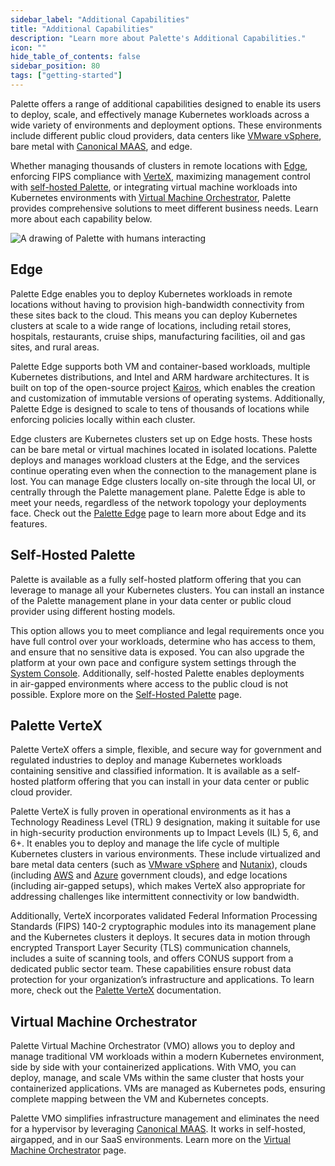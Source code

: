 ```yaml
---
sidebar_label: "Additional Capabilities"
title: "Additional Capabilities"
description: "Learn more about Palette's Additional Capabilities."
icon: ""
hide_table_of_contents: false
sidebar_position: 80
tags: ["getting-started"]
---
```


Palette offers a range of additional capabilities designed to enable its users to deploy, scale, and effectively manage
Kubernetes workloads across a wide variety of environments and deployment options. These environments include different
public cloud providers, data centers like [VMware vSphere](https://www.vmware.com/products/vsphere.html), bare metal
with [Canonical MAAS](https://maas.io), and edge.

Whether managing thousands of clusters in remote locations with [Edge](./additional-capabilities.md#edge), enforcing
FIPS compliance with [VerteX](./additional-capabilities.md#palette-vertex), maximizing management control with
[self-hosted Palette](./additional-capabilities.md#self-hosted-palette), or integrating virtual machine workloads into
Kubernetes environments with [Virtual Machine Orchestrator](./additional-capabilities.md#virtual-machine-orchestrator),
Palette provides comprehensive solutions to meet different business needs. Learn more about each capability below.

![A drawing of Palette with humans interacting](/getting-started/getting-started_additional-capabilities_palette.png)

## Edge

Palette Edge enables you to deploy Kubernetes workloads in remote locations without having to provision high-bandwidth
connectivity from these sites back to the cloud. This means you can deploy Kubernetes clusters at scale to a wide range
of locations, including retail stores, hospitals, restaurants, cruise ships, manufacturing facilities, oil and gas
sites, and rural areas.

Palette Edge supports both VM and container-based workloads, multiple Kubernetes distributions, and Intel and ARM
hardware architectures. It is built on top of the open-source project [Kairos](https://kairos.io/), which enables the
creation and customization of immutable versions of operating systems. Additionally, Palette Edge is designed to scale
to tens of thousands of locations while enforcing policies locally within each cluster.

Edge clusters are Kubernetes clusters set up on Edge hosts. These hosts can be bare metal or virtual machines located in
isolated locations. Palette deploys and manages workload clusters at the Edge, and the services continue operating even
when the connection to the management plane is lost. You can manage Edge clusters locally on-site through the local UI,
or centrally through the Palette management plane. Palette Edge is able to meet your needs, regardless of the network
topology your deployments face. Check out the [Palette Edge](../clusters/edge/edge.md) page to learn more about Edge and
its features.

## Self-Hosted Palette

Palette is available as a fully self-hosted platform offering that you can leverage to manage all your Kubernetes
clusters. You can install an instance of the Palette management plane in your data center or public cloud provider using
different hosting models.

This option allows you to meet compliance and legal requirements once you have full control over your workloads,
determine who has access to them, and ensure that no sensitive data is exposed. You can also upgrade the platform at
your own pace and configure system settings through the
[System Console](../enterprise-version/system-management/system-management.md#system-console). Additionally, self-hosted
Palette enables deployments in air-gapped environments where access to the public cloud is not possible. Explore more on
the [Self-Hosted Palette](../enterprise-version/enterprise-version.md) page.

## Palette VerteX

Palette VerteX offers a simple, flexible, and secure way for government and regulated industries to deploy and manage
Kubernetes workloads containing sensitive and classified information. It is available as a self-hosted platform offering
that you can install in your data center or public cloud provider.

Palette VerteX is fully proven in operational environments as it has a Technology Readiness Level (TRL) 9 designation,
making it suitable for use in high-security production environments up to Impact Levels (IL) 5, 6, and 6+. It enables
you to deploy and manage the life cycle of multiple Kubernetes clusters in various environments. These include
virtualized and bare metal data centers (such as [VMware vSphere](https://www.vmware.com/products/vsphere.html) and
[Nutanix](https://www.nutanix.com/)), clouds (including [AWS](https://aws.amazon.com/govcloud-us/) and
[Azure](https://azure.microsoft.com/en-ca/explore/global-infrastructure/government) government clouds), and edge
locations (including air-gapped setups), which makes VerteX also appropriate for addressing challenges like intermittent
connectivity or low bandwidth.

Additionally, VerteX incorporates validated Federal Information Processing Standards (FIPS) 140-2 cryptographic modules
into its management plane and the Kubernetes clusters it deploys. It secures data in motion through encrypted Transport
Layer Security (TLS) communication channels, includes a suite of scanning tools, and offers CONUS support from a
dedicated public sector team. These capabilities ensure robust data protection for your organization’s infrastructure
and applications. To learn more, check out the [Palette VerteX](../vertex/vertex.md) documentation.

## Virtual Machine Orchestrator

Palette Virtual Machine Orchestrator (VMO) allows you to deploy and manage traditional VM workloads within a modern
Kubernetes environment, side by side with your containerized applications. With VMO, you can deploy, manage, and scale
VMs within the same cluster that hosts your containerized applications. VMs are managed as Kubernetes pods, ensuring
complete mapping between the VM and Kubernetes concepts.

Palette VMO simplifies infrastructure management and eliminates the need for a hypervisor by leveraging
[Canonical MAAS](https://maas.io). It works in self-hosted, airgapped, and in our SaaS environments. Learn more on the
[Virtual Machine Orchestrator](../vm-management/vm-management.md) page.
